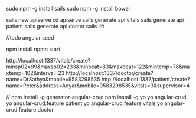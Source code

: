 
sudo npm -g install sails
sudo npm -g install bower

sails new apiserve
cd apiserve
sails generate api vitals
sails generate api patient
sails generate api doctor
sails lift

//todo
angular seed 

npm install
npmn start
	
http://localhost:1337/vitals/create?minsp02=99&maxsp02=233&minbeat=83&maxbeat=122&mintemp=78&maxtemp=102&interval=23
http://localhost:1337/doctor/create?name=DrSathya&mobile=9583298535
http://localhost:1337/patient/create?name=Peter&address=Adyar&mobile=9583298535&vitals=3&supervisor=4 

//
npm install -g generator-angular-crud
npm install -g yo
yo angular-crud
yo angular-crud:feature patient
yo angular-crud:feature vitals
yo angular-crud:feature doctor
